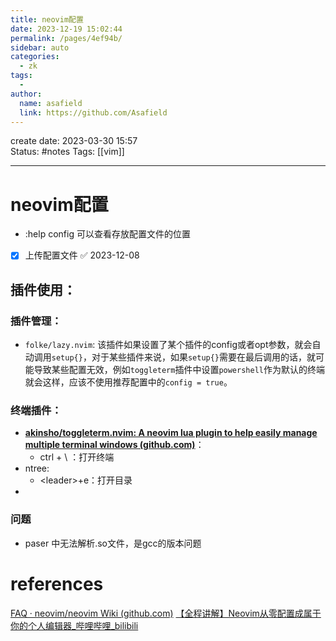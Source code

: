 ```yaml
---
title: neovim配置
date: 2023-12-19 15:02:44
permalink: /pages/4ef94b/
sidebar: auto
categories:
  - zk
tags:
  - 
author: 
  name: asafield
  link: https://github.com/Asafield
---
```


create date: 2023-03-30 15:57  
Status: #notes
Tags: [[vim]]

---

# neovim配置
- :help config 可以查看存放配置文件的位置
- [x] 上传配置文件 ✅ 2023-12-08

## 插件使用：
### 插件管理：
- `folke/lazy.nvim`:
  该插件如果设置了某个插件的config或者opt参数，就会自动调用`setup{}`，对于某些插件来说，如果`setup{}`需要在最后调用的话，就可能导致某些配置无效，例如`toggleterm`插件中设置`powershell`作为默认的终端就会这样，应该不使用推荐配置中的`config = true`。
### 终端插件：
- **[akinsho/toggleterm.nvim: A neovim lua plugin to help easily manage multiple terminal windows (github.com)](https://github.com/akinsho/toggleterm.nvim)**：
	- ctrl + \ ：打开终端
- ntree:
	- \<leader\>+e：打开目录
- 
### 问题
- paser 中无法解析.so文件，是gcc的版本问题
# references
[FAQ · neovim/neovim Wiki (github.com)](https://github.com/neovim/neovim/wiki/FAQ#where-should-i-put-my-config-vimrc)
[【全程讲解】Neovim从零配置成属于你的个人编辑器_哔哩哔哩_bilibili](https://www.bilibili.com/video/BV1Td4y1578E/?spm_id_from=333.1007.top_right_bar_window_history.content.click&vd_source=e0607026c50ab3e4212e710a0fc5e8ed)